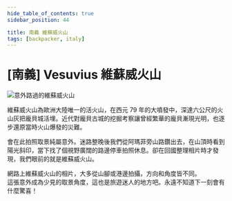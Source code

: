 ```yaml
---
hide_table_of_contents: true
sidebar_position: 44

title: 南義 維蘇威火山
tags: [backpacker, italy]
---
```


[南義] Vesuvius 維蘇威火山
========================

![意外路過的維蘇威火山](http://farm9.staticflickr.com/8143/7344352896_ce745520ee_c.jpg)

維蘇威火山為歐洲大陸唯一的活火山，在西元 79 年的大噴發中，深達六公尺的火山灰把龐貝城活埋。近代對龐貝古城的挖掘考察讓曾經繁華的龐貝漸現光明，也逐步還原當時火山爆發的災難。

會在此拍照取景純屬意外。迷路整晚後我們從阿瑪菲旁山路鑽出去，在山頂時看到陽光斜印，當下找了個視野廣闊的路邊停車拍照休息。卻在回國整理相片時才發現，我們眼前的就是維蘇威火山。

網路上維蘇威火山的相片，大多從山腳或港邊拍攝，方向和角度皆不同。  
這張意外成為少見的取景角度，這也是旅遊迷人的地方吧。永遠不知道下一刻會有什麼驚喜！
